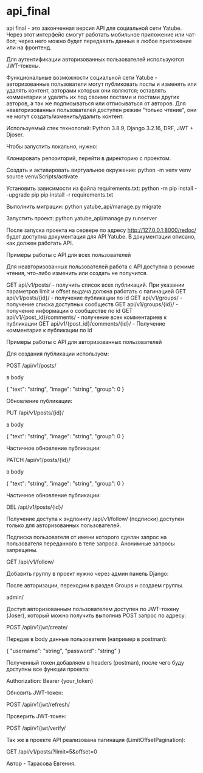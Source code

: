 # api_final
api final - это законченная версия API для социальной сети Yatube. Через этот интерфейс смогут работать мобильное приложение или чат-бот; через него можно будет передавать данные в любое приложение или на фронтенд. 

Для аутентификации авторизованных пользователей используются JWT-токены.

Функциональные возможности социальной сети Yatube - авторизованные пользователи могут публиковать посты и изменять или удалять контент, авторами которых они являются; оставлять комментарии и удалять их под своими постами и постами других авторов, а так же подписываться или отписываться от авторов. 
Для неавторизованных пользователей доступен режим "только чтение", они не могут создать/изменить/удалить контент.

Используемый стек технологий:
Python 3.8.9,
Django 3.2.16,
DRF,
JWT + Djoser.


Чтобы запустить локально, нужно:

Клонировать репозиторий, перейти в директорию с проектом.

Создать и активировать виртуальное окружение:
python -m venv venv 
source venv/Scripts/activate

Установить зависимости из файла requirements.txt:
python -m pip install --upgrade pip 
pip install -r requirements.txt

Выполнить миграции:
python yatube_api/manage.py migrate

Запустить проект:
python yatube_api/manage.py runserver

После запуска проекта на сервере по адресу  http://127.0.0.1:8000/redoc/ будет доступна документация для API Yatube. 
В документации описано, как должен работать API. 

Примеры работы с API для всех пользователей

Для неавторизованных пользователей работа с API доступна в режиме чтения, что-либо изменить или создать не получится.

GET api/v1/posts/ - получить список всех публикаций.
При указании параметров limit и offset выдача должна работать с пагинацией
GET api/v1/posts/{id}/ - получение публикации по id
GET api/v1/groups/ - получение списка доступных сообществ
GET api/v1/groups/{id}/ - получение информации о сообществе по id
GET api/v1/{post_id}/comments/ - получение всех комментариев к публикации
GET api/v1/{post_id}/comments/{id}/ - Получение комментария к публикации по id

Примеры работы с API для авторизованных пользователей

Для создания публикации используем:

POST /api/v1/posts/

в body

{
"text": "string",
"image": "string",
"group": 0
}

Обновление публикации:

PUT /api/v1/posts/{id}/

в body

{
"text": "string",
"image": "string",
"group": 0
}

Частичное обновление публикации:

PATCH /api/v1/posts/{id}/

в body

{
"text": "string",
"image": "string",
"group": 0
}

Частичное обновление публикации:

DEL /api/v1/posts/{id}/

Получение доступа к эндпоинту /api/v1/follow/ (подписки) доступен только для авторизованных пользователей.

Подписка пользователя от имени которого сделан запрос на пользователя переданного в теле запроса. Анонимные запросы запрещены.

GET /api/v1/follow/

Добавить группу в проект нужно через админ панель Django:

После авторизации, переходим в раздел Groups и создаем группы.

admin/

Доступ авторизованным пользователем доступен по JWT-токену (Joser), который можно получить выполнив POST запрос по адресу:

POST /api/v1/jwt/create/

Передав в body данные пользователя (например в postman):

{
"username": "string",
"password": "string"
}

Полученный токен добавляем в headers (postman), после чего буду доступны все функции проекта:

Authorization: Bearer {your_token}

Обновить JWT-токен:

POST /api/v1/jwt/refresh/

Проверить JWT-токен:

POST /api/v1/jwt/verify/

Так же в проекте API реализована пагинация (LimitOffsetPagination):

GET /api/v1/posts/?limit=5&offset=0

Автор - Тарасова Евгения.